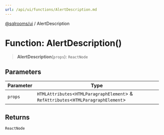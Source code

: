 ```yaml
---
url: /api/ui/functions/AlertDescription.md
---
```

[@sqlrooms/ui](../index.md) / AlertDescription

# Function: AlertDescription()

> **AlertDescription**(`props`): `ReactNode`

## Parameters

| Parameter | Type |
| ------ | ------ |
| `props` | `HTMLAttributes`<`HTMLParagraphElement`> & `RefAttributes`<`HTMLParagraphElement`> |

## Returns

`ReactNode`
